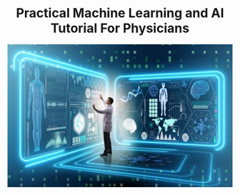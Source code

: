 <h1 align="center">Practical Machine Learning and AI Tutorial For Physicians</h1>

<p align="center">
  <img width="600" height="320" src="https://github.com/jongtaek-kim/Machine-Learning-and-AI-For-Physicians/blob/44f42ea3489ee177bec8e99009eaff7cef061e62/docs/images/ai-in-medicine-industry.jpeg">
</p>

